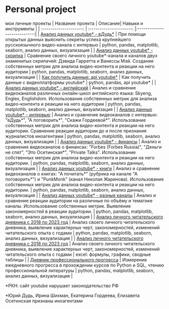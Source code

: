 # Personal project
мои личные проекты
| Название проекта | Описание| Навыки и инструменты |
| :--------------------: | :---------------------: |:---------------------------:|
| [Анализ данных youtube* - вДудь*](https://github.com/Malakhova-Natalya/Pet-project/tree/main/video_project "Анализ данных youtube* - вДудь*") | При помощи открытых данных выяснить секреты успеха крупнейшего русскоязычного видео-канала с интервью | python, pandas, matplotlib, seaborn, анализ данных, визуализация |
| [Анализ данных youtube* - скрипка](https://github.com/Malakhova-Natalya/Personal_project/tree/main/violin_project "Анализ данных youtube* - скрипка") | Сравнение своего личного youtube*-канала и каналов двух знаменитых скрипачей: Дэвида Гарретта и Ванессы Мэй. Создание собственных метрик для анализа видео-контента и реакции на него аудитории | python, pandas, matplotlib, seaborn, анализ данных, визуализация |
| [Как получить данные: api youtube*](https://github.com/Malakhova-Natalya/Personal_project/tree/main/api_notebook "Как получить данные: api youtube*") | Как получить данные с видеоплатформы youtube* | python, pandas, api youtube* |
| [Анализ данных youtube* - английский](https://github.com/Malakhova-Natalya/Personal_project/tree/main/english_project "Анализ данных youtube* - английский") | Анализ и сравнение видеоканалов различных онлайн-школ английского языка: Skyeng, Englex, Englishdom. Использование собственных метрик для анализа видео-контента и реакции на него аудитории | python, pandas, matplotlib, seaborn, анализ данных, визуализация |
| [Анализ данных youtube* - интервью](https://github.com/Malakhova-Natalya/Personal_project/tree/main/interview_project "Анализ данных youtube* - интервью") | Анализ и сравнение видеоканалов с интервью: "вДудь*", "А поговорить*", "Скажи Гордеевой*". Использование собственных метрик для анализа видео-контента и реакции на него аудитории. Сравнение реакции аудитории до и после признания журналистов иноагентами | python, pandas, matplotlib, seaborn, анализ данных, визуализация |
| [Анализ данных youtube* - финансы](https://github.com/Malakhova-Natalya/Personal_project/tree/main/finance_project "Анализ данных youtube* - финансы") | Анализ и сравнение видеоканалов о финансах: "Forbes (Forbes Russia)", "Деньги не спят", "Это Осетинская*", "Private Talks". Использование собственных метрик для анализа видео-контента и реакции на него аудитории. | python, pandas, matplotlib, seaborn, анализ данных, визуализация |
| [Анализ данных youtube* - книги](https://github.com/Malakhova-Natalya/Personal_project/tree/main/book_project "Анализ данных youtube* - книги") | Анализ и сравнение видеоканалов о книгах: "А почитать*" (рубрика на канале "А поговорить*") и "PunkMonk" (канал Николая Жаринова). Использование собственных метрик для анализа видео-контента и реакции на него аудитории. | python, pandas, matplotlib, seaborn, анализ данных, визуализация |
| [Анализ данных youtube* - разные каналы](https://github.com/Malakhova-Natalya/Personal_project/tree/main/different_channels "Анализ данных youtube* - разные каналы") | Анализ и сравнение реакции аудитории на различные по объёму и тематике каналы. Использование собственных метрик. Выявление закономерностей в реакции аудитории. | python, pandas, matplotlib, seaborn, анализ данных, визуализация |
| [Анализ личного читательского дневника с 2018 по 2023 год](https://github.com/Malakhova-Natalya/Personal_project/tree/main/reading_diary_project "Анализ личного читательского дневника с 2018 по 2023 год") | Анализ своего личного читательского дневника, выявление характерных черт, закономерностей, изменений читательского опыта с годами | python, pandas, matplotlib, seaborn, анализ данных, визуализация |
| [Анализ личного читательского дневника с 2018 по 2023 год](https://github.com/Malakhova-Natalya/Personal_project/tree/main/reading_diary_project "Анализ личного читательского дневника с 2018 по 2023 год") | Анализ своего личного читательского дневника, выявление характерных черт, закономерностей, изменений читательского опыта с годами | excel: формулы, графики, сводные таблицы |
| [Дневник профессионального прогресса](https://github.com/Malakhova-Natalya/Personal_project/blob/main/progress_diary/README.md "Дневник профессионального прогресса") | Измерение ежедневного прогресса в прохождении курсов по Python и SQL, чтению профессиональной литературы | python, pandas, matplotlib, seaborn, анализ данных, визуализация |


*РКН: сайт youtube нарушает законодательство РФ

*Юрий Дудь, Ирина Шихман, Екатерина Гордеева, Елизавета Осетинская признаны иноагентами

